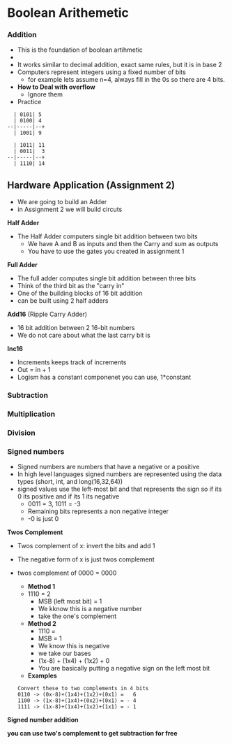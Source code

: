 # Boolean Arithemetic 

### Addition
* This is the foundation of boolean artihmetic
* 
* It works similar to decimal addition, exact same rules, but it is in base 2
* Computers represent integers using a fixed number of bits
  * for example lets assume n=4, always fill in the 0s so there are 4 bits.
* **How to Deal with overflow**
    * Ignore them
* Practice
```
  | 0101| 5
  | 0100| 4
--|-----|--+
  | 1001| 9 

  | 1011| 11
  | 0011|  3
--|-----|--+
  | 1110| 14 

```

## Hardware Application (Assignment 2)
* We are going to build an Adder
* in Assignment 2 we will build circuts

**Half Adder**
* The Half Adder computers single bit addition between two bits
    * We have A and B as inputs and then the Carry and sum as outputs
    * You have to use the gates you created in assignment 1
  
**Full Adder**
* The full adder computes single bit addition between three bits
* Think of the third bit as the "carry in"
* One of the building blocks of 16 bit addition
* can be built using 2 half adders

**Add16** (Ripple Carry Adder)
* 16 bit addition between 2 16-bit numbers
* We do not care about what the last carry bit is

**Inc16**
* Increments keeps track of increments 
* Out = in + 1
* Logism has a constant componenet you can use, 1*constant

### Subtraction

### Multiplication

### Division


### Signed numbers
* Signed numbers are numbers that have a negative or a positive
* In high level languages signed numbers are represented using the data types (short, int, and long(16,32,64))
* signed values use the left-most bit and that represents the sign so if its 0 its positive and if its 1 its negative
  * 0011 = 3, 1011 = -3
  * Remaining bits represents a non negative integer
  * -0 is just 0
  
**Twos Complement**
  * Twos complement of x: invert the bits and add 1
  * The negative form of x is just twos complement
  * twos complement of 0000 = 0000
    * **Method 1**
    * 1110 = 2
      * MSB (left most bit) = 1
      * We kknow this is a negative number
      * take the one's complement
    * **Method 2**
      * 1110 = 
      * MSB = 1
      * We know this is negative
      * we take our bases 
      * (1x-8) + (1x4) + (1x2) + 0
      * You are basically putting a negative sign on the left most bit
    * **Examples**

    ```commandline
    Convert these to two complements in 4 bits
    0110 -> (0x-8)+(1x4)+(1x2)+(0x1) =   6
    1100 -> (1x-8)+(1x4)+(0x2)+(0x1) = - 4
    1111 -> (1x-8)+(1x4)+(1x2)+(1x1) = - 1
    ```
    
**Signed number addition**

**you can use two's complement to get subtraction for free**

